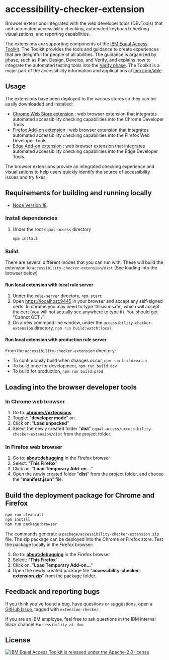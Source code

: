 # accessibility-checker-extension

Browser extensions integrated with the web developer tools (DEvTools) that add automated accessibility checking, automated keyboard checking visualizations, and reporting capabilities.

The extensions are supporting components of the [IBM Equal Access Toolkit](https://ibm.com/able/toolkit).
The Toolkit provides the tools and guidance to create experiences that are delightful for people of all abilities.
The guidance is organized by phase, such as Plan, Design, Develop, and Verify, and explains how to integrate the automated testing tools into the [Verify phase](https://www.ibm.com/able/toolkit/verify/overview).
The Toolkit is a major part of the accessibility information and applications at [ibm.com/able](https://ibm.com/able/).

## Usage

The extensions have been deployed to the various stores so they can be easily downloaded and installed:

* [Chrome Web Store extension](https://chrome.google.com/webstore/detail/ibm-equal-access-accessib/lkcagbfjnkomcinoddgooolagloogehp) : web browser extension that integrates automated accessibility checking capabilities into the Chrome Developer Tools
* [Firefox Add-on extension](https://addons.mozilla.org/en-US/firefox/addon/accessibility-checker/) : web browser extension that integrates automated accessibility checking capabilities into the Firefox Web Developer Tools
* [Edge Add-on extension](https://microsoftedge.microsoft.com/addons/detail/ibm-equal-access-accessib/ompccpejakabkmfepbijnagedbdfldka) : web browser extension that integrates automated accessibility checking capabilities into the Edge Developer Tools.

The browser extensions provide an integrated checking experience and visualizations to help users quickly identify the source of accessibility issues and try fixes.

## Requirements for building and running locally

* [Node Version 18](https://nodejs.org/en/download/).

### Install dependencies

1. Under the root `equal-access` directory

    ```bash
    npm install
    ```

### Build

There are several different modes that you can run with. These will build the extension to `accessibility-checker-extension/dist` (See loading into the browser below)

#### Run local extension with local rule server

1. Under the `rule-server` directory, `npm start`
2. Open [https://localhost:9445](https://localhost:9445) in your browser and accept any self-signed certs. In chrome you may need to type 'thisisunsafe', which will accept the cert (you will not actually see anywhere to type it). You should get "Cannot GET /".
3. On a new command line window, under the `accessibility-checker-extension` directory, `npm run build:watch:local`

#### Run local extension with production rule server

From the `accessibility-checker-extension` directory:

* To continuously build when changes occur, `npm run build:watch`
* To build once for development, `npm run build:dev`
* To build for production, `npm run build:prod`

## Loading into the browser developer tools

### In Chrome web browser

1. Go to: [**chrome://extensions**](chrome://extensions)
2. Toggle: "**developer mode**" on.
3. Click on: "**Load unpacked**"
4. Select the newly created folder "**dist**" ```equal-access/accessibility-checker-extension/dist``` from the project folder.

### In Firefox web browser

1. Go to: [**about:debugging**](about:debugging) in the Firefox browser
2. Select: "**This Firefox**"
3. Click on: "**Load Temporary Add-on…**"
4. Open the newly created folder "**dist**" from the project folder, and choose the "**manifest.json**" file.

## Build the deployment package for Chrome and Firefox

```bash
npm run clean:all
npm install
npm run package:browser
```

The commands generate a `package/accessibility-checker-extension.zip` file. The zip package can be deployed into the Chrome or Firefox store. Test the package locally in the Firefox browser:

1. Go to: [**about:debugging**](about:debugging) in the Firefox browser
2. Select: "**This Firefox**"
3. Click on: "**Load Temporary Add-on…**"
4. Open the newly created package file "**accessibility-checker-extension.zip**" from the package folder.  

## Feedback and reporting bugs

If you think you've found a bug, have questions or suggestions, open a [GitHub Issue](https://github.com/IBMa/equal-access/issues/new/choose), tagged with `extension-checker`.

If you are an IBM employee, feel free to ask questions in the IBM internal Slack channel `#accessibility-at-ibm`.

## License

[![IBM Equal Access Toolkit is released under the Apache-2.0 license](https://img.shields.io/badge/license-Apache--2.0-blue.svg)](./LICENSE)
